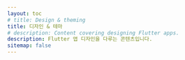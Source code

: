 ```yaml
---
layout: toc
# title: Design & theming
title: 디자인 & 테마
# description: Content covering designing Flutter apps.
description: Flutter 앱 디자인을 다루는 콘텐츠입니다.
sitemap: false
---
```

